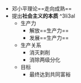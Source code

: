 - 邓小平理论==走向成熟==
-  提出**社会主义的本质** ^3li3al
	- 生产力
		- 解放==生产力==
		- 发展==生产力==
	- 生产关系
		- 消灭剥削
		- 消除两级分化
	- 目标
		- 最终达到共同富裕
